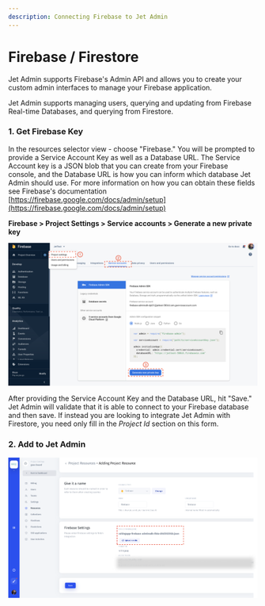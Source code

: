 ```yaml
---
description: Connecting Firebase to Jet Admin
---
```


# Firebase / Firestore

Jet Admin supports Firebase's Admin API and allows you to create your custom admin interfaces to manage your Firebase application.

Jet Admin supports managing users, querying and updating from Firebase Real-time Databases, and querying from Firestore.

### 1. Get Firebase Key

In the resources selector view - choose "Firebase." You will be prompted to provide a Service Account Key as well as a Database URL. The Service Account key is a JSON blob that you can create from your Firebase console, and the Database URL is how you can inform which database Jet Admin should use. For more information on how you can obtain these fields see Firebase's documentation [https://firebase.google.com/docs/admin/setup](https://firebase.google.com/docs/admin/setup)

**Firebase &gt; Project Settings &gt; Service accounts &gt; Generate a new private key**

![](../../.gitbook/assets/screen-shot-2020-02-14-at-6.21.29-pm.png)

After providing the Service Account Key and the Database URL, hit "Save." Jet Admin will validate that it is able to connect to your Firebase database and then save. If instead you are looking to integrate Jet Admin with Firestore, you need only fill in the _Project Id_ section on this form.

### 2. Add to Jet Admin

![](../../.gitbook/assets/group%20%281%29.png)

